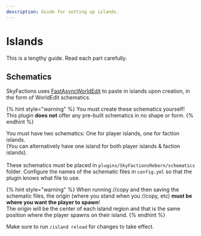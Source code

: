 ```yaml
---
description: Guide for setting up islands.
---
```


# Islands

This is a lengthy guide. Read each part carefully.

## Schematics

SkyFactions uses [FastAsyncWorldEdit](https://www.spigotmc.org/resources/fastasyncworldedit.13932/) to paste in islands upon creation, in the form of WorldEdit schematics.

{% hint style="warning" %}
You must create these schematics yourself!\
This plugin **does not** offer any pre-built schematics in no shape or form.
{% endhint %}

You must have two schematics: One for player islands, one for faction islands.\
(You can alternatively have one island for both player islands & faction islands).\
\
These schematics must be placed in `plugins/SkyFactionsReborn/schematics` folder. Configure the names of the schematic files in `config.yml` so that the plugin knows what file to use.

{% hint style="warning" %}
When running //copy and then saving the schematic files, the origin (where you stand when you //copy, etc) **must be where you want the player to spawn**!\
The origin will be the center of each island region and that is the same position where the player spawns on their island.
{% endhint %}

Make sure to run `/island reload` for changes to take effect.

